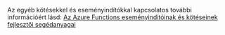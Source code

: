 Az egyéb kötésekkel és eseményindítókkal kapcsolatos további információért lásd: [Az Azure Functions eseményindítóinak és kötéseinek fejlesztői segédanyagai](../articles/azure-functions/functions-triggers-bindings.md)

